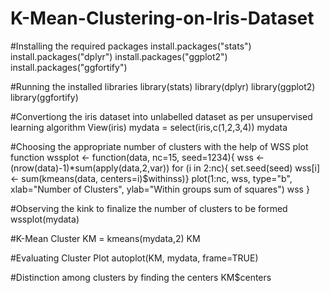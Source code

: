# K-Mean-Clustering-on-Iris-Dataset

#Installing the required packages
install.packages("stats")
install.packages("dplyr")
install.packages("ggplot2")
install.packages("ggfortify")

#Running the installed libraries
library(stats)
library(dplyr)
library(ggplot2)
library(ggfortify)

#Convertiong the iris dataset into unlabelled dataset as per unsupervised learning algorithm
View(iris)
mydata = select(iris,c(1,2,3,4))
mydata

#Choosing the appropriate number of clusters with the help of WSS plot function
wssplot <- function(data, nc=15, seed=1234){
  wss <- (nrow(data)-1)*sum(apply(data,2,var))
  for (i in 2:nc){
    set.seed(seed)
    wss[i] <- sum(kmeans(data, centers=i)$withinss)}
  plot(1:nc, wss, type="b", xlab="Number of Clusters",
       ylab="Within groups sum of squares")
  wss
}

#Observing the kink to finalize the number of clusters to be formed
wssplot(mydata)

#K-Mean Cluster
KM = kmeans(mydata,2)
KM

#Evaluating Cluster Plot
autoplot(KM, mydata, frame=TRUE)

#Distinction among clusters by finding the centers
KM$centers
